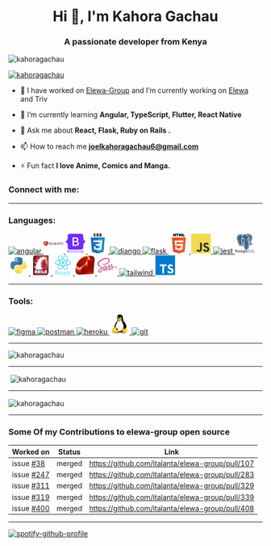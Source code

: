<h1 align="center">Hi 👋, I'm Kahora Gachau</h1>
<h3 align="center">A passionate developer from Kenya</h3>

<p align="left"> <img src="https://komarev.com/ghpvc/?username=kahoragachau&label=Profile%20views&color=0e75b6&style=flat" alt="kahoragachau" /> </p>

<p align="left"> <a href="https://github.com/ryo-ma/github-profile-trophy"><img src="https://github-profile-trophy.vercel.app/?username=kahoragachau" alt="kahoragachau" /></a> </p>

- 🔭 I have worked on [Elewa-Group](https://github.com/italanta/elewa-group) and I’m currently working on [Elewa](https://github.com/italanta/elewa) and Triv

- 🌱 I’m currently learning **Angular, TypeScript, Flutter, React Native**

- 💬 Ask me about **React, Flask, Ruby on Rails .**

- 📫 How to reach me **joelkahoragachau6@gmail.com**

- ⚡ Fun fact **I love Anime, Comics and Manga.**

<h3 align="left">Connect with me:</h3>
<p align="left">
</p>


---

<h3 align="left">Languages: </h3>
<p align="left"> <a href="https://angular.io" target="_blank" rel="noreferrer"> <img src="https://angular.io/assets/images/logos/angular/angular.svg" alt="angular" width="40" height="40"/> </a> <a href="https://angular.io" target="_blank" rel="noreferrer"> <img src="https://raw.githubusercontent.com/devicons/devicon/master/icons/angularjs/angularjs-original-wordmark.svg" alt="angularjs" width="40" height="40"/> </a> <a href="https://getbootstrap.com" target="_blank" rel="noreferrer"> <img src="https://raw.githubusercontent.com/devicons/devicon/master/icons/bootstrap/bootstrap-plain-wordmark.svg" alt="bootstrap" width="40" height="40"/> </a> <a href="https://www.w3schools.com/css/" target="_blank" rel="noreferrer"> <img src="https://raw.githubusercontent.com/devicons/devicon/master/icons/css3/css3-original-wordmark.svg" alt="css3" width="40" height="40"/> </a> <a href="https://www.djangoproject.com/" target="_blank" rel="noreferrer"> <img src="https://cdn.worldvectorlogo.com/logos/django.svg" alt="django" width="40" height="40"/> </a>  <a href="https://flask.palletsprojects.com/" target="_blank" rel="noreferrer"> <img src="https://www.vectorlogo.zone/logos/pocoo_flask/pocoo_flask-icon.svg" alt="flask" width="40" height="40"/> </a>  <a href="https://www.w3.org/html/" target="_blank" rel="noreferrer"> <img src="https://raw.githubusercontent.com/devicons/devicon/master/icons/html5/html5-original-wordmark.svg" alt="html5" width="40" height="40"/> </a> <a href="https://developer.mozilla.org/en-US/docs/Web/JavaScript" target="_blank" rel="noreferrer"> <img src="https://raw.githubusercontent.com/devicons/devicon/master/icons/javascript/javascript-original.svg" alt="javascript" width="40" height="40"/> </a> <a href="https://jestjs.io" target="_blank" rel="noreferrer"> <img src="https://www.vectorlogo.zone/logos/jestjsio/jestjsio-icon.svg" alt="jest" width="40" height="40"/> </a> <a href="https://www.postgresql.org" target="_blank" rel="noreferrer"> <img src="https://raw.githubusercontent.com/devicons/devicon/master/icons/postgresql/postgresql-original-wordmark.svg" alt="postgresql" width="40" height="40"/> </a>  <a href="https://www.python.org" target="_blank" rel="noreferrer"> <img src="https://raw.githubusercontent.com/devicons/devicon/master/icons/python/python-original.svg" alt="python" width="40" height="40"/> </a> <a href="https://rubyonrails.org" target="_blank" rel="noreferrer"> <img src="https://raw.githubusercontent.com/devicons/devicon/master/icons/rails/rails-original-wordmark.svg" alt="rails" width="40" height="40"/> </a> <a href="https://reactjs.org/" target="_blank" rel="noreferrer"> <img src="https://raw.githubusercontent.com/devicons/devicon/master/icons/react/react-original-wordmark.svg" alt="react" width="40" height="40"/> </a> <a href="https://www.ruby-lang.org/en/" target="_blank" rel="noreferrer"> <img src="https://raw.githubusercontent.com/devicons/devicon/master/icons/ruby/ruby-original.svg" alt="ruby" width="40" height="40"/> </a> <a href="https://sass-lang.com" target="_blank" rel="noreferrer"> <img src="https://raw.githubusercontent.com/devicons/devicon/master/icons/sass/sass-original.svg" alt="sass" width="40" height="40"/> </a> <a href="https://tailwindcss.com/" target="_blank" rel="noreferrer"> <img src="https://www.vectorlogo.zone/logos/tailwindcss/tailwindcss-icon.svg" alt="tailwind" width="40" height="40"/> </a> <a href="https://www.typescriptlang.org/" target="_blank" rel="noreferrer"> <img src="https://raw.githubusercontent.com/devicons/devicon/master/icons/typescript/typescript-original.svg" alt="typescript" width="40" height="40"/> </a> </p>

---

<h3 align="left">Tools:</h3>
<p align="left"> <a href="https://www.figma.com/" target="_blank" rel="noreferrer"> <img src="https://www.vectorlogo.zone/logos/figma/figma-icon.svg" alt="figma" width="40" height="40"/> </a> <a href="https://postman.com" target="_blank" rel="noreferrer"> <img src="https://www.vectorlogo.zone/logos/getpostman/getpostman-icon.svg" alt="postman" width="40" height="40"/> </a> <a href="https://heroku.com" target="_blank" rel="noreferrer"> <img src="https://www.vectorlogo.zone/logos/heroku/heroku-icon.svg" alt="heroku" width="40" height="40"/> </a><a href="https://www.linux.org/" target="_blank" rel="noreferrer"> <img src="https://raw.githubusercontent.com/devicons/devicon/master/icons/linux/linux-original.svg" alt="linux" width="40" height="40"/> </a> <a href="https://git-scm.com/" target="_blank" rel="noreferrer"> <img src="https://www.vectorlogo.zone/logos/git-scm/git-scm-icon.svg" alt="git" width="40" height="40"/> </a>
</p>

---

<p><img src="https://github-readme-stats.vercel.app/api/top-langs?username=kahoragachau&show_icons=true&locale=en&layout=compact" alt="kahoragachau" /></p>

---
<p>&nbsp;<img align="center" src="https://github-readme-stats.vercel.app/api?username=kahoragachau&show_icons=true&locale=en" alt="kahoragachau" /></p>

---
<p><img align="center" src="https://github-readme-streak-stats.herokuapp.com/?user=kahoragachau&" alt="kahoragachau" /></p>


---
<h3>Some Of my Contributions to elewa-group open source</h3>
<!-- List all the tasks and bounties in progress this week -->

| Worked on 	| Status 	| Link 	|
|----------	|-------	|--------	|
| issue [#38](https://github.com/italanta/elewa-group/issues/38) | merged | https://github.com/italanta/elewa-group/pull/107 |
| issue [#247](https://github.com/italanta/elewa-group/issues/247)| merged | https://github.com/italanta/elewa-group/pull/283 |
| issue [#311](https://github.com/italanta/elewa-group/issues/311) | merged | https://github.com/italanta/elewa-group/pull/329 |
| issue [#319](https://github.com/italanta/elewa-group/issues/319) | merged | https://github.com/italanta/elewa-group/pull/339 |
| issue [#400](https://github.com/italanta/elewa-group/issues/400)| merged | https://github.com/italanta/elewa-group/pull/408 |

---

[![spotify-github-profile](https://spotify-github-profile.vercel.app/api/view?uid=geq5hixtur2s0ok3jmpw4w8sm&cover_image=true&theme=default&show_offline=false&background_color=121212&interchange=false)](https://github.com/kittinan/spotify-github-profile)
